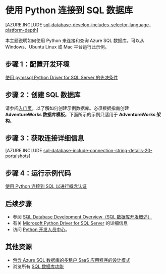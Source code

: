 <properties
	pageTitle="使用 Python 连接到 SQL 数据库"
	description="演示了一个可以用来连接到 Azure SQL 数据库的 Python 代码示例。"
	services="sql-database"
	documentationCenter=""
	authors="meet-bhagdev"
	manager="jhubbard"
	editor=""/>


<tags
	ms.service="sql-database"
	ms.date="06/16/2016"
	wacn.date="07/11/2016"/>


# 使用 Python 连接到 SQL 数据库


[AZURE.INCLUDE [sql-database-develop-includes-selector-language-platform-depth](../../includes/sql-database-develop-includes-selector-language-platform-depth.md)]


本主题说明如何使用 Python 来连接和查询 Azure SQL 数据库。可以从 Windows、Ubuntu Linux 或 Mac 平台运行此示例。


## 步骤 1：配置开发环境

[使用 pymssql Python Driver for SQL Server 的先决条件](https://msdn.microsoft.com/zh-cn/library/mt694094.aspx)

## 步骤 2：创建 SQL 数据库

请参阅[入门页](/documentation/articles/sql-database-get-started/)，以了解如何创建示例数据库。必须根据指南创建 **AdventureWorks 数据库模板**。下面所示的示例只适用于 **AdventureWorks 架构**。

## 步骤 3：获取连接详细信息

[AZURE.INCLUDE [sql-database-include-connection-string-details-20-portalshots](../../includes/sql-database-include-connection-string-details-20-portalshots.md)]

## 步骤 4：运行示例代码

[使用 Python 连接到 SQL 以进行概念认证](http://msdn.microsoft.com/zh-cn/library/mt715796.aspx)

## 后续步骤

* 参阅 [SQL Database Development Overview（SQL 数据库开发概述）](/documentation/articles/sql-database-develop-overview/)
* 有关 [Microsoft Python Driver for SQL Server](https://msdn.microsoft.com/zh-cn/library/mt652092.aspx) 的详细信息
* 访问 [Python 开发人员中心](/develop/python/)。

## 其他资源 

* [包含 Azure SQL 数据库的多租户 SaaS 应用程序的设计模式](/documentation/articles/sql-database-design-patterns-multi-tenancy-saas-applications/)
* 浏览所有 [SQL 数据库功能](/home/features/sql-database/)

<!---HONumber=Mooncake_0704_2016-->